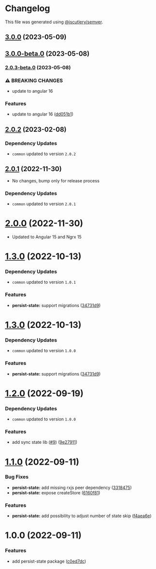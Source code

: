 # Changelog

This file was generated using [@jscutlery/semver](https://github.com/jscutlery/semver).

## [3.0.0](https://github.com/Michsior14/ngrx-addons/compare/persist-state-3.0.0-beta.0...persist-state-3.0.0) (2023-05-09)

## [3.0.0-beta.0](https://github.com/Michsior14/ngrx-addons/compare/persist-state-2.0.3-beta.0...persist-state-3.0.0-beta.0) (2023-05-08)

### [2.0.3-beta.0](https://github.com/Michsior14/ngrx-addons/compare/persist-state-2.0.2...persist-state-2.0.3-beta.0) (2023-05-08)


### ⚠ BREAKING CHANGES

* update to angular 16

### Features

* update to angular 16 ([dd051b1](https://github.com/Michsior14/ngrx-addons/commit/dd051b108f79ea3cbf1c15ee241cc9992effb5b3))

## [2.0.2](https://github.com/Michsior14/ngrx-addons/compare/persist-state-2.0.1...persist-state-2.0.2) (2023-02-08)

### Dependency Updates

* `common` updated to version `2.0.2`


## [2.0.1](https://github.com/Michsior14/ngrx-addons/compare/persist-state-2.0.0...persist-state-2.0.1) (2022-11-30)

- No changes, bump only for release process

### Dependency Updates

- `common` updated to version `2.0.1`

# [2.0.0](https://github.com/Michsior14/ngrx-addons/compare/persist-state-1.3.0...persist-state-2.0.0) (2022-11-30)

- Updated to Angular 15 and Ngrx 15

# [1.3.0](https://github.com/Michsior14/ngrx-addons/compare/persist-state-1.2.0...persist-state-1.3.0) (2022-10-13)

### Dependency Updates

- `common` updated to version `1.0.1`

### Features

- **persist-state:** support migrations ([34731d9](https://github.com/Michsior14/ngrx-addons/commit/34731d9620564aabfa22ac58a32522d4b9b8aa4f))

# [1.3.0](https://github.com/Michsior14/ngrx-addons/compare/persist-state-1.2.0...persist-state-1.3.0) (2022-10-13)

### Dependency Updates

- `common` updated to version `1.0.0`

### Features

- **persist-state:** support migrations ([34731d9](https://github.com/Michsior14/ngrx-addons/commit/34731d9620564aabfa22ac58a32522d4b9b8aa4f))

# [1.2.0](https://github.com/Michsior14/ngrx-addons/compare/persist-state-1.1.0...persist-state-1.2.0) (2022-09-19)

### Dependency Updates

- `common` updated to version `1.0.0`

### Features

- add sync state lib ([#9](https://github.com/Michsior14/ngrx-addons/issues/9)) ([9e27911](https://github.com/Michsior14/ngrx-addons/commit/9e279110f4c54c1464da5ad0883912803692044b))

# [1.1.0](https://github.com/Michsior14/ngrx-addons/compare/persist-state-1.0.0...persist-state-1.1.0) (2022-09-11)

### Bug Fixes

- **persist-state:** add missing rxjs peer dependency ([3318475](https://github.com/Michsior14/ngrx-addons/commit/3318475f72bcaa1a6c715cad3f4f20047fdcf887))
- **persist-state:** expose createStore ([6160f81](https://github.com/Michsior14/ngrx-addons/commit/6160f8133a3531ed6113ad554b08cd6a3bfbe49f))

### Features

- **persist-state:** add possibility to adjust number of state skip ([f4aea6e](https://github.com/Michsior14/ngrx-addons/commit/f4aea6ed65cc20355a0cb2adcf4601f41600977a))

# 1.0.0 (2022-09-11)

### Features

- add persist-state package ([c0ed7dc](https://github.com/Michsior14/ngrx-addons/commit/c0ed7dccb4f1a548e17724bc8afb7214227507d6))
